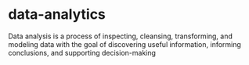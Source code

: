 # data-analytics
Data analysis is a process of inspecting, cleansing, transforming, and modeling data with the goal of discovering useful information, informing conclusions, and supporting decision-making
